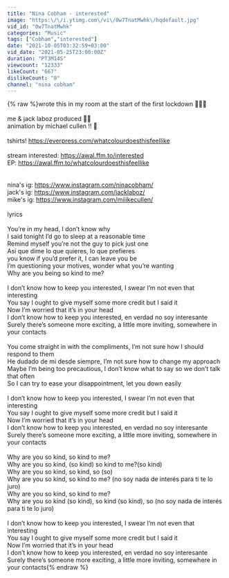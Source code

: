 ```yaml
---
title: "Nina Cobham - interested"
image: "https:\/\/i.ytimg.com\/vi\/0w7TnatMwhk\/hqdefault.jpg"
vid_id: "0w7TnatMwhk"
categories: "Music"
tags: ["Cobham","interested"]
date: "2021-10-05T03:32:59+03:00"
vid_date: "2021-05-25T23:00:00Z"
duration: "PT3M14S"
viewcount: "12333"
likeCount: "667"
dislikeCount: "0"
channel: "nina cobham"
---
```

{% raw %}wrote this in my room at the start of the first lockdown 🧚🏼‍♀️ <br /><br />me &amp; jack laboz produced 👼🏼<br />animation by michael cullen !! 💐<br /><br />tshirts! <a rel="nofollow" target="blank" href="https://everpress.com/whatcolourdoesthisfeellike">https://everpress.com/whatcolourdoesthisfeellike</a><br /><br />stream interested: <a rel="nofollow" target="blank" href="https://awal.ffm.to/interested">https://awal.ffm.to/interested</a><br />EP: <a rel="nofollow" target="blank" href="https://awal.ffm.to/whatcolourdoesthisfeellike">https://awal.ffm.to/whatcolourdoesthisfeellike</a><br /><br /><br />nina's ig: <a rel="nofollow" target="blank" href="https://www.instagram.com/ninacobham/">https://www.instagram.com/ninacobham/</a><br />jack's ig: <a rel="nofollow" target="blank" href="https://www.instagram.com/jacklaboz/">https://www.instagram.com/jacklaboz/</a><br />mike's ig: <a rel="nofollow" target="blank" href="https://www.instagram.com/miiikecullen/">https://www.instagram.com/miiikecullen/</a><br /><br />lyrics<br /><br />You’re in my head, I don’t know why<br />I said tonight I’d go to sleep at a reasonable time<br />Remind myself you’re not the guy to pick just one<br />Así que dime lo que quieres, lo que prefieres<br />you know if you’d prefer it, I can leave you be<br />I’m questioning your motives, wonder what you’re wanting <br />Why are you being so kind to me?<br /><br />I don’t know how to keep you interested, I swear I’m not even that interesting<br />You say I ought to give myself some more credit but I said it<br />Now I’m worried that it’s in your head<br />I don’t know how to keep you interested, en verdad no soy interesante <br />Surely there’s someone more exciting, a little more inviting, somewhere in your contacts<br /><br />You come straight in with the compliments, I’m not sure how I should respond to them<br />He dudado de mi desde siempre, I’m not sure how to change my approach<br />Maybe I’m being too precautious, I don’t know what to say so we don’t talk that often<br />So I can try to ease your disappointment, let you down easily<br /><br />I don’t know how to keep you interested, I swear I’m not even that interesting<br />You say I ought to give myself some more credit but I said it<br />Now I’m worried that it’s in your head<br />I don’t know how to keep you interested, en verdad no soy interesante <br />Surely there’s someone more exciting, a little more inviting, somewhere in your contacts<br /><br />Why are you so kind, so kind to me?<br />Why are you so kind, (so kind) so kind to me?(so kind)<br />Why are you so kind, so kind, so (so)<br />Why are you so kind, so kind to me? (no soy nada de interés para ti te lo juro)<br />Why are you so kind, so kind to me?<br />Why are you so kind (so kind), so kind (so kind), so (no soy nada de interés para ti te lo juro)<br /><br />I don’t know how to keep you interested, I swear I’m not even that interesting<br />You say I ought to give myself some more credit but I said it<br />Now I’m worried that it’s in your head<br />I don’t know how to keep you interested, en verdad no soy interesante <br />Surely there’s someone more exciting, a little more inviting, somewhere in your contacts{% endraw %}

